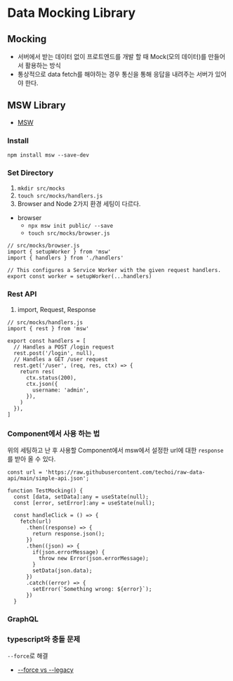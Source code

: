 # Data Mocking Library

## Mocking

- 서버에서 받는 데이터 없이 프로트엔드를 개발 할 때 Mock(모의 데이터)를 만들어서 활용하는 방식
- 통상적으로 data fetch를 해야하는 경우 통신을 통해 응답을 내려주는 서버가 있어야 한다.

## MSW Library

- [MSW](https://mswjs.io/)

### Install

`npm install msw --save-dev`

### Set Directory

1. `mkdir src/mocks`
2. `touch src/mocks/handlers.js`
3. Browser and Node 2가지 환경 세팅이 다르다.

- browser
  - `npx msw init public/ --save`
  - `touch src/mocks/browser.js`

```
// src/mocks/browser.js
import { setupWorker } from 'msw'
import { handlers } from './handlers'

// This configures a Service Worker with the given request handlers.
export const worker = setupWorker(...handlers)
```

### Rest API

1. import, Request, Response

```
// src/mocks/handlers.js
import { rest } from 'msw'

export const handlers = [
  // Handles a POST /login request
  rest.post('/login', null),
  // Handles a GET /user request
  rest.get('/user', (req, res, ctx) => {
    return res(
      ctx.status(200),
      ctx.json({
        username: 'admin',
      }),
    )
  }),
]
```

### Component에서 사용 하는 법

위의 세팅하고 난 후 사용할 Component에서 msw에서 설정한 url에 대한 `response`를 받아 올 수 있다.

```
const url = 'https://raw.githubusercontent.com/techoi/raw-data-api/main/simple-api.json';

function TestMocking() {
  const [data, setData]:any = useState(null);
  const [error, setError]:any = useState(null);

  const handleClick = () => {
    fetch(url)
      .then((response) => {
        return response.json();
      })
      .then((json) => {
        if(json.errorMessage) {
          throw new Error(json.errorMessage);
        }
        setData(json.data);
      })
      .catch((error) => {
        setError(`Something wrong: ${error}`);
      })
  }
```

### GraphQL

### typescript와 충돌 문제

`--force`로 해결

- [--force vs --legacy](https://velog.io/@yonyas/Fix-the-upstream-dependency-conflict-installing-NPM-packages-%EC%97%90%EB%9F%AC-%ED%95%B4%EA%B2%B0%EA%B8%B0)
